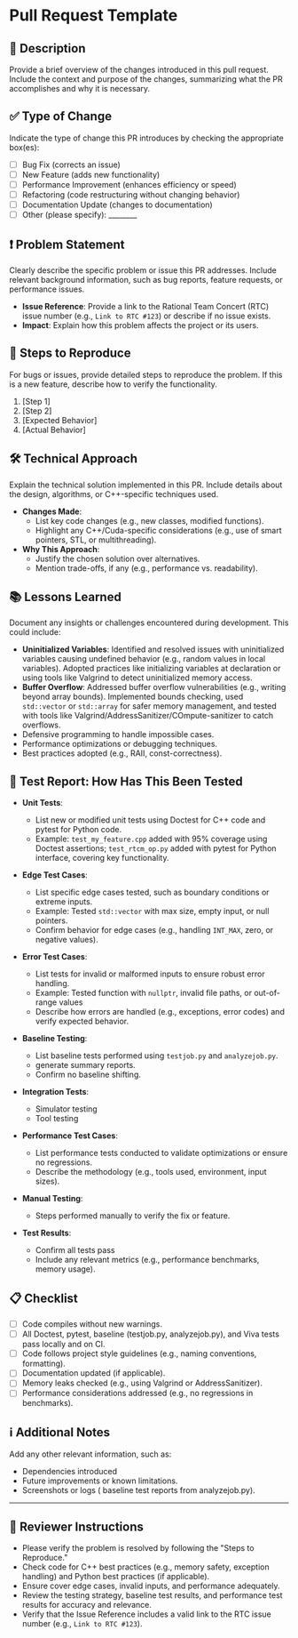 # Pull Request Template

## 📝 Description
Provide a brief overview of the changes introduced in this pull request. Include the context and purpose of the changes, summarizing what the PR accomplishes and why it is necessary.

## ✅ Type of Change
Indicate the type of change this PR introduces by checking the appropriate box(es):

- [ ] Bug Fix (corrects an issue)
- [ ] New Feature (adds new functionality)
- [ ] Performance Improvement (enhances efficiency or speed)
- [ ] Refactoring (code restructuring without changing behavior)
- [ ] Documentation Update (changes to documentation)
- [ ] Other (please specify): ________

## ❗ Problem Statement
Clearly describe the specific problem or issue this PR addresses. Include relevant background information, such as bug reports, feature requests, or performance issues.

- **Issue Reference**: Provide a link to the Rational Team Concert (RTC) issue number (e.g., `Link to RTC #123`) or describe if no issue exists.
- **Impact**: Explain how this problem affects the project or its users.

## 🔄 Steps to Reproduce
For bugs or issues, provide detailed steps to reproduce the problem. If this is a new feature, describe how to verify the functionality.

1. [Step 1]
2. [Step 2]
3. [Expected Behavior]
4. [Actual Behavior]

## 🛠️ Technical Approach
Explain the technical solution implemented in this PR. Include details about the design, algorithms, or C++-specific techniques used.

- **Changes Made**:
  - List key code changes (e.g., new classes, modified functions).
  - Highlight any C++/Cuda-specific considerations (e.g., use of smart pointers, STL, or multithreading).
- **Why This Approach**:
  - Justify the chosen solution over alternatives.
  - Mention trade-offs, if any (e.g., performance vs. readability).

## 📚 Lessons Learned
Document any insights or challenges encountered during development. This could include:
- **Uninitialized Variables**: Identified and resolved issues with uninitialized variables causing undefined behavior (e.g., random values in local variables). Adopted practices like initializing variables at declaration or using tools like Valgrind to detect uninitialized memory access.
- **Buffer Overflow**: Addressed buffer overflow vulnerabilities (e.g., writing beyond array bounds). Implemented bounds checking, used `std::vector` or `std::array` for safer memory management, and tested with tools like Valgrind/AddressSanitizer/COmpute-sanitizer to catch overflows.
- Defensive programming to handle impossible cases.
- Performance optimizations or debugging techniques.
- Best practices adopted (e.g., RAII, const-correctness).

## 🧪 Test Report: How Has This Been Tested

- **Unit Tests**:
  - List new or modified unit tests using Doctest for C++ code and pytest for Python code.
  - Example: `test_my_feature.cpp` added with 95% coverage using Doctest assertions; `test_rtcm_op.py` added with pytest for Python interface, covering key functionality.
- **Edge Test Cases**:
  - List specific edge cases tested, such as boundary conditions or extreme inputs.
  - Example: Tested `std::vector` with max size, empty input, or null pointers.
  - Confirm behavior for edge cases (e.g., handling `INT_MAX`, zero, or negative values).
- **Error Test Cases**:
  - List tests for invalid or malformed inputs to ensure robust error handling.
  - Example: Tested function with `nullptr`, invalid file paths, or out-of-range values
  - Describe how errors are handled (e.g., exceptions, error codes) and verify expected behavior.
- **Baseline Testing**:
  - List baseline tests performed using `testjob.py` and `analyzejob.py`.
  - generate summary reports.
  - Confirm no baseline shifting.
- **Integration Tests**:
  - Simulator testing
  - Tool testing
- **Performance Test Cases**:
  - List performance tests conducted to validate optimizations or ensure no regressions.
  - Describe the methodology (e.g., tools used, environment, input sizes).

- **Manual Testing**:
  - Steps performed manually to verify the fix or feature.
  
- **Test Results**:
  - Confirm all tests pass
  - Include any relevant metrics (e.g., performance benchmarks, memory usage).
  

## 📋 Checklist
- [ ] Code compiles without new warnings.
- [ ] All Doctest, pytest, baseline (testjob.py, analyzejob.py), and Viva tests pass locally and on CI.
- [ ] Code follows project style guidelines (e.g., naming conventions, formatting).
- [ ] Documentation updated (if applicable).
- [ ] Memory leaks checked (e.g., using Valgrind or AddressSanitizer).
- [ ] Performance considerations addressed (e.g., no regressions in benchmarks).

## ℹ️ Additional Notes
Add any other relevant information, such as:
- Dependencies introduced 
- Future improvements or known limitations.
- Screenshots or logs ( baseline test reports from analyzejob.py).

---

## 👀 Reviewer Instructions
- Please verify the problem is resolved by following the "Steps to Reproduce."
- Check code for C++ best practices (e.g., memory safety, exception handling) and Python best practices (if applicable).
- Ensure cover edge cases, invalid inputs, and performance adequately.
- Review the testing strategy, baseline test results, and performance test results for accuracy and relevance.
- Verify that the Issue Reference includes a valid link to the RTC issue number (e.g., `Link to RTC #123`).
